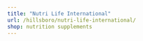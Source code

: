 ```yaml
---
title: "Nutri Life International"
url: /hillsboro/nutri-life-international/
shop: nutrition supplements
---
```

